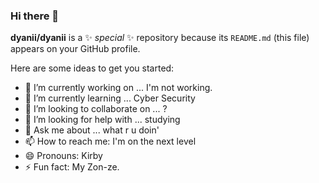 ### Hi there 👋


**dyanii/dyanii** is a ✨ _special_ ✨ repository because its `README.md` (this file) appears on your GitHub profile.

Here are some ideas to get you started:

- 🔭 I’m currently working on ... I'm not working.
- 🌱 I’m currently learning ... Cyber Security
- 👯 I’m looking to collaborate on ... ?
- 🤔 I’m looking for help with ... studying
- 💬 Ask me about ... what r u doin'
- 📫 How to reach me: I'm on the next level
- 😄 Pronouns: Kirby
- ⚡ Fun fact: My Zon-ze.
